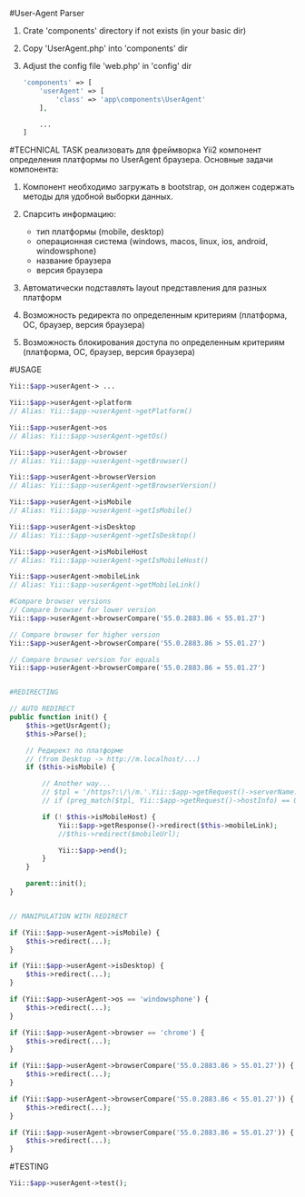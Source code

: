 #User-Agent Parser

1. Crate 'components' directory if not exists (in your basic dir)
2. Copy 'UserAgent.php' into 'components' dir
3. Adjust the config file 'web.php' in 'config' dir

    ```php
    'components' => [
        'userAgent' => [
            'class' => 'app\components\UserAgent'
        ],

        ...
    ]
    ```

#TECHNICAL TASK
реализовать для фреймворка Yii2 компонент определения платформы по UserAgent браузера.
Основные задачи компонента:

1. Компонент необходимо загружать в bootstrap, он должен содержать методы для удобной выборки данных.
2. Спарсить информацию:

   - тип платформы (mobile, desktop)
   - операционная система (windows, macos, linux, ios, android, windowsphone)
   - название браузера
   - версия браузера

3. Автоматически подставлять layout представления для разных платформ
4. Возможность редиректа по определенным критериям (платформа, ОС, браузер, версия браузера)
5. Возможность блокирования доступа по определенным критериям (платформа, ОС, браузер, версия браузера)

#USAGE

```php
Yii::$app->userAgent-> ...

Yii::$app->userAgent->platform
// Alias: Yii::$app->userAgent->getPlatform()

Yii::$app->userAgent->os
// Alias: Yii::$app->userAgent->getOs()

Yii::$app->userAgent->browser
// Alias: Yii::$app->userAgent->getBrowser()

Yii::$app->userAgent->browserVersion
// Alias: Yii::$app->userAgent->getBrowserVersion()

Yii::$app->userAgent->isMobile
// Alias: Yii::$app->userAgent->getIsMobile()

Yii::$app->userAgent->isDesktop
// Alias: Yii::$app->userAgent->getIsDesktop()

Yii::$app->userAgent->isMobileHost
// Alias: Yii::$app->userAgent->getIsMobileHost()

Yii::$app->userAgent->mobileLink
// Alias: Yii::$app->userAgent->getMobileLink()

#Compare browser versions
// Compare browser for lower version
Yii::$app->userAgent->browserCompare('55.0.2883.86 < 55.01.27')

// Compare browser for higher version
Yii::$app->userAgent->browserCompare('55.0.2883.86 > 55.01.27')

// Compare browser version for equals
Yii::$app->userAgent->browserCompare('55.0.2883.86 = 55.01.27')


#REDIRECTING

// AUTO REDIRECT
public function init() {
    $this->getUsrAgent();
    $this->Parse();

    // Редирект по платформе
    // (from Desktop -> http://m.localhost/...)
    if ($this->isMobile) {

        // Another way...
        // $tpl = '/https?:\/\/m.'.Yii::$app->getRequest()->serverName.'/';
        // if (preg_match($tpl, Yii::$app->getRequest()->hostInfo) == 0) {

        if (! $this->isMobileHost) {
            Yii::$app->getResponse()->redirect($this->mobileLink);
            //$this->redirect($mobileUrl);

            Yii::$app->end();
        }
    }

    parent::init();
}


// MANIPULATION WITH REDIRECT

if (Yii::$app->userAgent->isMobile) {
    $this->redirect(...);
}

if (Yii::$app->userAgent->isDesktop) {
    $this->redirect(...);
}

if (Yii::$app->userAgent->os == 'windowsphone') {
    $this->redirect(...);
}

if (Yii::$app->userAgent->browser == 'chrome') {
    $this->redirect(...);
}

if (Yii::$app->userAgent->browserCompare('55.0.2883.86 > 55.01.27')) {
    $this->redirect(...);
}

if (Yii::$app->userAgent->browserCompare('55.0.2883.86 < 55.01.27')) {
    $this->redirect(...);
}

if (Yii::$app->userAgent->browserCompare('55.0.2883.86 = 55.01.27')) {
    $this->redirect(...);
}


```

#TESTING
```php
Yii::$app->userAgent->test();
```